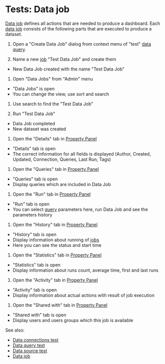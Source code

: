 <!-- TITLE: Tests: Data job -->
<!-- SUBTITLE: -->

# Tests: Data job

[Data job](data-job.md) defines all actions that are needed to produce a dashboard. Each [data job](data-job.md)
consists of the following parts that are executed to produce a dataset.

1. Open a "Create Data Job" dialog from context menu of "test" [data query](data-query.md).

1. Name a new [job](data-job.md) "Test Data Job" and create them

* New Data Job created with the name "Test Data Job"

1. Open "Data Jobs" from "Admin" menu

* "Data Jobs" is open
* You can change the view, use sort and search

1. Use search to find the "Test Data Job"

1. Run "Test Data Job"

* Data Job completed
* New dataset was created

1. Open the "Details" tab in [Property Panel](../overview/navigation.md#properties)

* "Details" tab is open
* The correct information for all fields is displayed (Author, Created, Updated, Connection, Queries, Last Run, Tags)

1. Open the "Queries" tab in [Property Panel](../overview/navigation.md#properties)

* "Queries" tab is open
* Display queries which are included in Data Job

1. Open the "Run" tab in [Property Panel](../overview/navigation.md#properties)

* "Run" tab is open
* You can select [query](data-query.md) parameters here, run Data Job and see the parameters history

1. Open the "History" tab in [Property Panel](../overview/navigation.md#properties)

* "History" tab is open
* Display information about running of [jobs](data-job.md)
* Here you can see the status and start time

1. Open the "Statistics" tab in [Property Panel](../overview/navigation.md#properties)

* "Statistics" tab is open
* Display information about runs count, average time, first and last runs

1. Open the "Activity" tab in [Property Panel](../overview/navigation.md#properties)

* "Activity" tab is open
* Display information about actual actions with result of job execution

1. Open the "Shared with" tab in [Property Panel](../overview/navigation.md#properties)

* "Shared with" tab is open
* Display users and users groups which this job is available

See also:

* [Data connections test](../tests/data-connection-test.md)
* [Data query test](data-query-test.md)
* [Data source test](../tests/data-source-test.md)
* [Data job](data-job.md)

